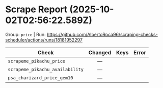 # Scrape Report (2025-10-02T02:56:22.589Z)

Group: `price`  |  Run: https://github.com/AlbertoRoca96/scraping-checks-scheduler/actions/runs/18181952297

| Check | Changed | Keys | Error |
|---|:---:|:--|:--|
| `scrapeme_pikachu_price` | — |  |  |
| `scrapeme_pikachu_availability` | — |  |  |
| `psa_charizard_price_gem10` | — |  |  |
